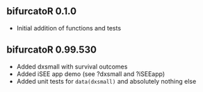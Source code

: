 ## bifurcatoR 0.1.0

* Initial addition of functions and tests

## bifurcatoR 0.99.530

* Added dxsmall with survival outcomes 
* Added iSEE app demo (see ?dxsmall and ?iSEEapp)
* Added unit tests for `data(dxsmall)` and absolutely nothing else

